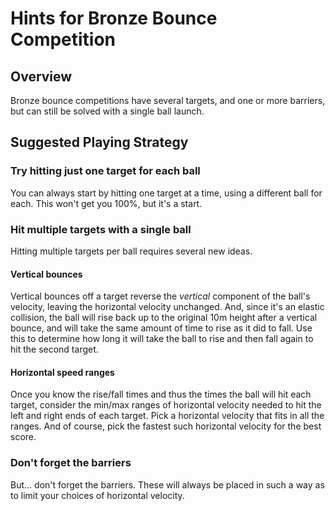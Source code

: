 <link rel="stylesheet" type="text/css" media="all" 
 href="../../../../CmpDocs.css" />

# Hints for Bronze Bounce Competition

## Overview
Bronze bounce competitions have several targets, and one or more barriers,
but can still be solved with a single ball launch.

## Suggested Playing Strategy

### Try hitting just one target for each ball
You can always start by hitting one target at a time, using a different ball for
each.  This won't get you 100%, but it's a start.

### Hit multiple targets with a single ball
Hitting multiple targets per ball requires several new ideas.

#### Vertical bounces
Vertical bounces off a target reverse the *vertical* component of the ball's velocity, leaving the horizontal velocity unchanged.  And,
since it's an elastic collision, the ball will rise back up to the original 10m
height after a vertical bounce, and will take the same amount of time to rise
as it did to fall.  Use this to determine how long it will take the ball to rise and then fall again to hit the second target.

#### Horizontal speed ranges
Once you know the rise/fall times and thus the times the ball will hit each
target, consider the min/max ranges of horizontal velocity needed to hit the
left and right ends of each target.  Pick a horizontal velocity that fits in
all the ranges.  And of course, pick the fastest such horizontal velocity for
the best score.

### Don't forget the barriers
But... don't forget the barriers.  These will always be placed in such a way
as to limit your choices of horizontal velocity.  